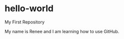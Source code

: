 hello-world
===========

My First Repository

My name is Renee and I am learning how to use GitHub.
